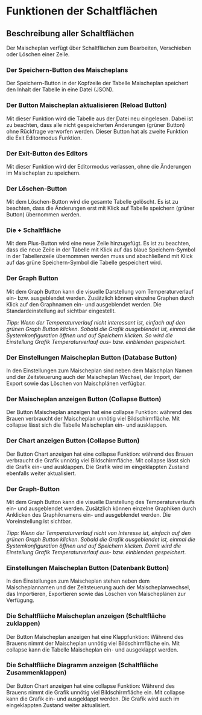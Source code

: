 # Funktionen der Schaltflächen

## Beschreibung aller Schaltflächen

Der Maischeplan verfügt über Schaltflächen zum Bearbeiten, Verschieben oder Löschen einer Zeile.

### Der Speichern-Button des Maischeplans

Der Speichern-Button in der Kopfzeile der Tabelle Maischeplan speichert den Inhalt der Tabelle in eine Datei (JSON).

### Der Button Maischeplan aktualisieren (Reload Button)

Mit dieser Funktion wird die Tabelle aus der Datei neu eingelesen. Dabei ist zu beachten, dass alle nicht gespeicherten Änderungen (grüner Button) ohne Rückfrage verworfen werden. Dieser Button hat als zweite Funktion die Exit Editormodus Funktion.

### Der Exit-Button des Editors

Mit dieser Funktion wird der Editormodus verlassen, ohne die Änderungen im Maischeplan zu speichern.

### Der Löschen-Button

Mit dem Löschen-Button wird die gesamte Tabelle gelöscht. Es ist zu beachten, dass die Änderungen erst mit Klick auf Tabelle speichern (grüner Button) übernommen werden.

### Die + Schaltfläche

Mit dem Plus-Button wird eine neue Zeile hinzugefügt. Es ist zu beachten, dass die neue Zeile in der Tabelle mit Klick auf das blaue Speichern-Symbol in der Tabellenzeile übernommen werden muss und abschließend mit Klick auf das grüne Speichern-Symbol die Tabelle gespeichert wird.

### Der Graph Button

Mit dem Graph Button kann die visuelle Darstellung vom Temperaturverlauf ein- bzw. ausgeblendet werden. Zusätzlich können einzelne Graphen durch Klick auf den Graphnamen ein- und ausgeblendet werden. Die Standardeinstellung auf sichtbar eingestellt.

*Tipp: Wenn der Temperaturverlauf nicht interessant ist, einfach auf den grünen Graph Button klicken. Sobald die Grafik ausgeblendet ist, einmal die Systemkonfiguration öffnen und auf Speichern klicken. So wird die Einstellung Grafik Temperaturverlauf aus- bzw. einblenden gespeichert.*

### Der Einstellungen Maischeplan Button (Database Button)

In den Einstellungen zum Maischeplan sind neben dem Maischplan Namen und der Zeitsteuerung auch der Maischeplan Wechsel, der Import, der Export sowie das Löschen von Maischplänen verfügbar.

### Der Maischeplan anzeigen Button (Collapse Button)

Der Button Maischeplan anzeigen hat eine collapse Funktion: während des Brauen verbraucht der Maischeplan unnötig viel Bildschirmfläche. Mit collapse lässt sich die Tabelle Maischeplan ein- und ausklappen.

### Der Chart anzeigen Button (Collapse Button)

Der Button Chart anzeigen hat eine collapse Funktion: während des Brauen verbraucht die Grafik unnötig viel Bildschirmfläche. Mit collapse lässt sich die Grafik ein- und ausklappen. Die Grafik wird im eingeklappten Zustand ebenfalls weiter aktualisiert.

### Der Graph-Button

Mit dem Graph Button kann die visuelle Darstellung des Temperaturverlaufs ein- und ausgeblendet werden. Zusätzlich können einzelne Graphiken durch Anklicken des Graphiknamens ein- und ausgeblendet werden. Die Voreinstellung ist sichtbar.

*Tipp: Wenn der Temperaturverlauf nicht von Interesse ist, einfach auf den grünen Graph Button klicken. Sobald die Grafik ausgeblendet ist, einmal die Systemkonfiguration öffnen und auf Speichern klicken. Damit wird die Einstellung Grafik Temperaturverlauf aus- bzw. einblenden gespeichert*.

### Einstellungen Maischeplan Button (Datenbank Button)

In den Einstellungen zum Maischeplan stehen neben dem Maischeplannamen und der Zeitsteuerung auch der Maischeplanwechsel, das Importieren, Exportieren sowie das Löschen von Maischeplänen zur Verfügung.

### Die Schaltfläche Maischeplan anzeigen (Schaltfläche zuklappen)

Der Button Maischeplan anzeigen hat eine Klappfunktion: Während des Brauens nimmt der Maischeplan unnötig viel Bildschirmfläche ein. Mit collapse kann die Tabelle Maischeplan ein- und ausgeklappt werden.

### Die Schaltfläche Diagramm anzeigen (Schaltfläche Zusammenklappen)

Der Button Chart anzeigen hat eine collapse Funktion: Während des Brauens nimmt die Grafik unnötig viel Bildschirmfläche ein. Mit collapse kann die Grafik ein- und ausgeklappt werden. Die Grafik wird auch im eingeklappten Zustand weiter aktualisiert.
